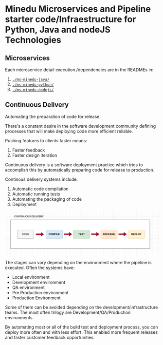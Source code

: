 <H1>Minedu Microservices and Pipeline starter code/Infraestructure for Python, Java and nodeJS Technologies</H1>

<H2>Microservices</H2>


Each microservice detail execution /dependencies are in the READMEs in:


1. [`./ms-minedu-java/`](./ms-minedu-java/README.md)
2. [`./ms-minedu-python/`](./ms-minedu-python/README.md)
3. [`./ms-minedu-nodejs/`](./ms-minedu-nodejs/README.md)


<H2>Continuous Delivery</H2>

Automating the preparation of code for release.

There's a constant desire in the software development community defining processes that will make deploying code more efficient reliable. 

Pushing features to clients faster means:
<ol> 
  <li>Faster feedback</li> 
  <li>Faster design iteration</li>
</ol>

Continuous delivery is a software deployment practice which tries to accomplish this by automatically preparing code for release to production.

Continous delivery systems include:

<ol> 
  <li>Automatic code compilation</li> 
  <li>Automatic running tests</li>
  <li>Automating the packaging of code</li>
  <li>Deployment</li>
</ol>

![Continous Delivery](resources/images/image14.png "Continous Delivery")

The stages can vary depending on the environment where the pipeline is executed. Often the systems have:
<ul>
  <li>Local environment</li>
  <li>Development environment</li>
  <li>QA environment</li>
  <li>Pre Production environment</li>
  <li>Production Environment</li>
</ul>

Some of them can be avoided depending on the development/infrastructure teams. The most often trilogy are Development/QA/Production environments.

By automating most or all of the build test and deployment process, you can deploy more often and with less effort. This enabled more frequent releases and faster customer feedback opportunities.




